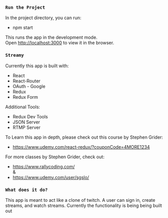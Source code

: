 ### `Run the Project`

In the project directory, you can run:

- npm start

This runs the app in the development mode.<br>
Open [http://localhost:3000](http://localhost:3000) to view it in the browser.

### `Streamy`

Currently this app is built with:

- React
- React-Router
- OAuth - Google
- Redux
- Redux Form

Additional Tools:

- Redux Dev Tools
- JSON Server
- RTMP Server

To Learn this app in depth, please check out this course by Stephen Grider:

- https://www.udemy.com/react-redux/?couponCode=4MORE1234

For more classes by Stephen Grider, check out:

- https://www.rallycoding.com/<br>
  &<br>
- https://www.udemy.com/user/sgslo/

### `What does it do?`

This app is meant to act like a clone of twitch. A user can sign in, create streams, and watch streams. Currently the functionality is being being built out
